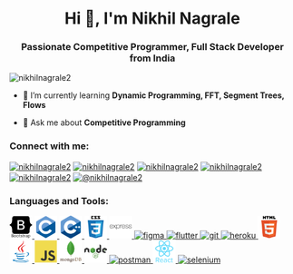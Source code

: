 <h1 align="center">Hi 👋, I'm Nikhil Nagrale</h1>
<h3 align="center">Passionate Competitive Programmer, Full Stack Developer from India</h3>

<p align="left"> <img src="https://komarev.com/ghpvc/?username=nikhilnagrale2&label=Profile%20views&color=0e75b6&style=flat" alt="nikhilnagrale2" /> </p>

- 🌱 I’m currently learning **Dynamic Programming, FFT, Segment Trees, Flows**

- 💬 Ask me about **Competitive Programming**

<h3 align="left">Connect with me:</h3>
<p align="left">
<a href="https://linkedin.com/in/nikhilnagrale2" target="blank"><img align="center" src="https://img.icons8.com/external-justicon-flat-justicon/64/000000/external-linkedin-social-media-justicon-flat-justicon.png" alt="nikhilnagrale2" height="30" width="40" /></a>
<a href="https://www.codechef.com/users/nikhilnagrale2" target="blank"><img align="center" src="https://cdn.codechef.com/sites/default/files/uploads/pictures/811b20a47eac52b10c90ab82e0628e21.png" alt="nikhilnagrale2" height="30" width="40" /></a>
<a href="https://www.hackerrank.com/nikhilnagrale2" target="blank"><img align="center" src="https://upload.wikimedia.org/wikipedia/commons/6/65/HackerRank_logo.png" alt="nikhilnagrale2" height="30" width="40" /></a>
<a href="https://codeforces.com/profile/nikhilnagrale2" target="blank"><img align="center" src="https://codeforces.com/predownloaded/0b/c8/0bc89d9bee888d9d2c0868ef37d33979960abc6f.png" alt="nikhilnagrale2" height="30" width="60" /></a>
<a href="https://www.leetcode.com/nikhilnagrale2" target="blank"><img align="center" src="https://upload.wikimedia.org/wikipedia/commons/1/19/LeetCode_logo_black.png" alt="nikhilnagrale2" height="30" width="40" /></a>
<a href="https://www.hackerearth.com/@nikhilnagrale2" target="blank"><img align="center" src="https://upload.wikimedia.org/wikipedia/commons/e/e8/HackerEarth_logo.png" alt="@nikhilnagrale2" height="30" width="40" /></a>
</p>

<h3 align="left">Languages and Tools:</h3>
<p align="left"> <a href="https://getbootstrap.com" target="_blank"> <img src="https://raw.githubusercontent.com/devicons/devicon/master/icons/bootstrap/bootstrap-plain-wordmark.svg" alt="bootstrap" width="40" height="40"/> </a> <a href="https://www.cprogramming.com/" target="_blank"> <img src="https://raw.githubusercontent.com/devicons/devicon/master/icons/c/c-original.svg" alt="c" width="40" height="40"/> </a> <a href="https://www.w3schools.com/cpp/" target="_blank"> <img src="https://raw.githubusercontent.com/devicons/devicon/master/icons/cplusplus/cplusplus-original.svg" alt="cplusplus" width="40" height="40"/> </a> <a href="https://www.w3schools.com/css/" target="_blank"> <img src="https://raw.githubusercontent.com/devicons/devicon/master/icons/css3/css3-original-wordmark.svg" alt="css3" width="40" height="40"/> </a> <a href="https://expressjs.com" target="_blank"> <img src="https://raw.githubusercontent.com/devicons/devicon/master/icons/express/express-original-wordmark.svg" alt="express" width="40" height="40"/> </a> <a href="https://www.figma.com/" target="_blank"> <img src="https://www.vectorlogo.zone/logos/figma/figma-icon.svg" alt="figma" width="40" height="40"/> </a> <a href="https://flutter.dev" target="_blank"> <img src="https://www.vectorlogo.zone/logos/flutterio/flutterio-icon.svg" alt="flutter" width="40" height="40"/> </a> <a href="https://git-scm.com/" target="_blank"> <img src="https://www.vectorlogo.zone/logos/git-scm/git-scm-icon.svg" alt="git" width="40" height="40"/> </a> <a href="https://heroku.com" target="_blank"> <img src="https://www.vectorlogo.zone/logos/heroku/heroku-icon.svg" alt="heroku" width="40" height="40"/> </a> <a href="https://www.w3.org/html/" target="_blank"> <img src="https://raw.githubusercontent.com/devicons/devicon/master/icons/html5/html5-original-wordmark.svg" alt="html5" width="40" height="40"/> </a> <a href="https://www.java.com" target="_blank"> <img src="https://raw.githubusercontent.com/devicons/devicon/master/icons/java/java-original.svg" alt="java" width="40" height="40"/> </a> <a href="https://developer.mozilla.org/en-US/docs/Web/JavaScript" target="_blank"> <img src="https://raw.githubusercontent.com/devicons/devicon/master/icons/javascript/javascript-original.svg" alt="javascript" width="40" height="40"/> </a> <a href="https://www.mongodb.com/" target="_blank"> <img src="https://raw.githubusercontent.com/devicons/devicon/master/icons/mongodb/mongodb-original-wordmark.svg" alt="mongodb" width="40" height="40"/> </a> <a href="https://nodejs.org" target="_blank"> <img src="https://raw.githubusercontent.com/devicons/devicon/master/icons/nodejs/nodejs-original-wordmark.svg" alt="nodejs" width="40" height="40"/> </a> <a href="https://postman.com" target="_blank"> <img src="https://www.vectorlogo.zone/logos/getpostman/getpostman-icon.svg" alt="postman" width="40" height="40"/> </a> <a href="https://reactjs.org/" target="_blank"> <img src="https://raw.githubusercontent.com/devicons/devicon/master/icons/react/react-original-wordmark.svg" alt="react" width="40" height="40"/> </a> <a href="https://www.selenium.dev" target="_blank"> <img src="https://raw.githubusercontent.com/detain/svg-logos/780f25886640cef088af994181646db2f6b1a3f8/svg/selenium-logo.svg" alt="selenium" width="40" height="40"/> </a> </p>



